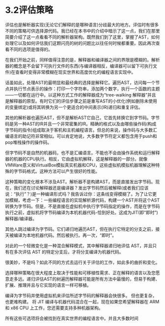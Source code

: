# 3.2评估策略
评估也是解析器实现(无论它们解释的是哪种语言)分歧最大的地方。评估时有很多不同的策略可供选择源代码。我已经在本书中的介绍中暗示了这一点，我们在那里简要介绍了这一点看看不同的解析器架构。既然我们到了这里，掌握了AST，如何处理它以及如何评估我们这颗闪亮的树的问题比以往任何时候都重要。因此再次查看不同的选项是值得的。

在我们开始之前，同样值得注意的是，解释器和编译器之间的界限是模糊的。解析器的概念是不会留下可执行文件的东西(与编译器相反，编译器可以留下可执行文件)在查看时变得非常模糊在现实世界和高度优化的编程语言实现中。

话虽如此，处理AST的最明显和最经典的选择是解释它。遍历AST，访问每一个节点并执行节点表示的操作：打印一个字符串，添加两个数字，执行一个函数的主题——一切都在运行中。以这种方式工作的解释器成为“tree-walking 解释器”并且是解释器的原型。有时它们的评估步骤之前是重写AST的小优化(例如删除未使用的变量绑定)或将其转换为另一个更适合的中间表示(IR)递归和重复评估。

其他的解析器也遍历AST，但不是解析AST它自己，它首先转换它到字节码。字节码是另一种AST的IR并且一个非常密集的IR。精确的格式以及由哪些操作码(构成字节码的指令)组成取决于客机和主机编程语言。但总的来说，操作码与大多数汇编语言的助记符非常相似。可以肯定地说，大多数字节符定义都包含用于push和pop堆栈操作的操作码。

但字节码不是自然的机器码，也不是汇编语言。不能也不会由操作系统和运行解释器的机器的CPU执行。相反，它由虚拟机解释，这是解释器的一部分。就像VMWare意义和VirtualBox模拟真实机器和CPU，这些虚拟机模拟机器理解这种特殊的字节码格式。这种方法可以产生很好的性能。

这种策略的变化根本不涉及AST。解析器不是构建AST，而是直接发出字节码。现在，我们还在讨论解释器还是编译器？发出字节码然后被解释(或者我们应该说：“执行”？)是一种编译形式吗？我告诉过你：这条线变得模糊了。为了让它更加模糊，考虑一下：一些编程语言的实现解析源代码，构建一个AST并将这个AST转换为字节码。但是，不是直接在虚拟机中执行字节码指定的操作，而是在字节码执行之前，虚拟机将字节码编译为本机机器代码-恰到好处。这成为JIT(即“即时”)解释器/编译器。

其他人跳过编译为字节码。它们递归地遍历AST，但在执行它特定的分支之前，接天被编译为本地机器代码。然后被执行。再一次，“即时”。

对此的一个轻微变化是一种混合解释模式，其中解释器递归地评估 AST，并且只有在多次评估 AST 的特定分支后，才将分支编译为机器代码。

很美妙，不是吗？如此不同的方式去运行关于评估的工作，如此多的曲折和变化。

选择哪种策略在很大程度上取决于性能和可移植性需求、正在解释的语言以及您愿意走多远。递归评估AST的树遍历解释器可能是所有方法中最慢的，但易于构建、扩展、推理并且与它实现的语言一样可移植。

编译为字节码并使用虚拟机来评估所述字节码的解释器会快很多。 但也更复杂，也更难构建。 将 JIT 编译与机器代码混合在一起，现在如果您希望解释器在 ARM 和 x86 CPU 上工作，您还需要支持多种机器架构。

所有这些可选项将会被找到在真实世界的编程语言中。并且大多数时间